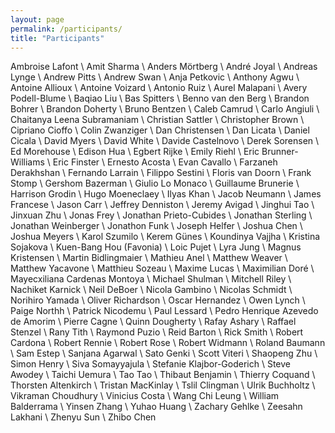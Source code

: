```yaml
---
layout: page
permalink: /participants/
title: "Participants"
---
```


Ambroise	Lafont \\
Amit	Sharma \\
Anders	Mörtberg \\
André	Joyal \\
Andreas	Lynge \\
Andrew	Pitts \\
Andrew	Swan \\
Anja	Petkovic \\
Anthony	Agwu \\
Antoine	Allioux \\
Antoine	Voizard \\
Antonio	Ruiz \\
Aurel	Malapani \\
Avery	Podell-Blume \\
Baqiao	Liu \\
Bas	Spitters \\
Benno	van den Berg \\
Brandon	Bohrer \\
Brandon	Doherty \\
Bruno	Bentzen \\
Caleb	Camrud \\
Carlo	Angiuli \\
Chaitanya	Leena Subramaniam \\
Christian	Sattler \\
Christopher	Brown \\
Cipriano	Cioffo \\
Colin	Zwanziger \\
Dan	Christensen \\
Dan	Licata \\
Daniel	Cicala \\
David	Myers \\
David	White \\
Davide	Castelnovo \\
Derek	Sorensen \\
Ed	Morehouse \\
Edison	Hua \\
Egbert	Rijke \\
Emily	Riehl \\
Eric	Brunner-Williams \\
Eric	Finster \\
Ernesto	Acosta \\
Evan	Cavallo \\
Farzaneh	Derakhshan \\
Fernando	Larrain \\
Filippo	Sestini \\
Floris	van Doorn \\
Frank	Stomp \\
Gershom	Bazerman \\
Giulio	Lo Monaco \\
Guillaume	Brunerie \\
Harrison	Grodin \\
Hugo	Moeneclaey \\
Ilyas	Khan \\
Jacob	Neumann \\
James	Francese \\
Jason	Carr \\
Jeffrey	Denniston \\
Jeremy	Avigad \\
Jinghui	Tao \\
Jinxuan	Zhu \\
Jonas	Frey \\
Jonathan	Prieto-Cubides \\
Jonathan	Sterling \\
Jonathan	Weinberger \\
Jonathon	Funk \\
Joseph	Helfer \\
Joshua	Chen \\
Joshua	Meyers \\
Karol	Szumilo \\
Kerem	Günes \\
Koundinya	Vajjha \\
Kristina	Sojakova \\
Kuen-Bang	Hou (Favonia) \\
Loic	Pujet \\
Lyra	Jung \\
Magnus	Kristensen \\
Martin	Bidlingmaier \\
Mathieu	Anel \\
Matthew	Weaver \\
Matthew	Yacavone \\
Matthieu	Sozeau \\
Maxime	Lucas \\
Maximilian	Doré \\
Mayecxiliana	Cardenas Montoya \\
Michael	Shulman \\
Mitchell	Riley \\
Nachiket	Karnick \\
Neil	DeBoer \\
Nicola	Gambino \\
Nicolas	Schmidt \\
Norihiro	Yamada \\
Oliver	Richardson \\
Oscar	Hernandez \\
Owen	Lynch \\
Paige	Northh \\
Patrick	Nicodemu \\
Paul	Lessard \\
Pedro Henrique	Azevedo de Amorim \\
Pierre	Cagne \\
Quinn	Dougherty \\
Rafay	Ashary \\
Raffael	Stenzel \\
Rany	Tith \\
Raymond	Puzio \\
Reid	Barton \\
Rick	Smith \\
Robert	Cardona \\
Robert	Rennie \\
Robert	Rose \\
Robert	Widmann \\
Roland	Baumann \\
Sam	Estep \\
Sanjana	Agarwal \\
Sato	Genki \\
Scott	Viteri \\
Shaopeng	Zhu \\
Simon	Henry \\
Siva	Somayyajula \\
Stefanie	Klajbor-Goderich \\
Steve	Awodey \\
Taichi	Uemura \\
Tao	Tao \\
Thibaut	Benjamin \\
Thierry	Coquand \\
Thorsten	Altenkirch \\
Tristan	MacKinlay \\
Tslil	Clingman \\
Ulrik	Buchholtz \\
Vikraman	Choudhury \\
Vinicius	Costa \\
Wang Chi	Leung \\
William	Balderrama \\
Yinsen	Zhang \\
Yuhao	Huang \\
Zachary	Gehlke \\
Zeesahn	Lakhani \\
Zhenyu	Sun \\
Zhibo	Chen 
